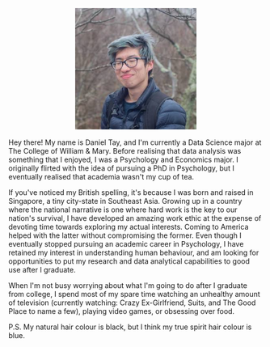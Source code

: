 <p align="center"><img src="/Profile.jpg" alt="Profile" width="240px" class="center"/></p>

Hey there! My name is Daniel Tay, and I'm currently a Data Science major at The College of William & Mary. Before realising that data analysis was something that I enjoyed, I was a Psychology and Economics major. I originally flirted with the idea of pursuing a PhD in Psychology, but I eventually realised that academia wasn't my cup of tea.

If you've noticed my British spelling, it's because I was born and raised in Singapore, a tiny city-state in Southeast Asia. Growing up in a country where the national narrative is one where hard work is the key to our nation's survival, I have developed an amazing work ethic at the expense of devoting time towards exploring my actual interests. Coming to America helped with the latter without compromising the former. Even though I eventually stopped pursuing an academic career in Psychology, I have retained my interest in understanding human behaviour, and am looking for opportunities to put my research and data analytical capabilities to good use after I graduate.

When I'm not busy worrying about what I'm going to do after I graduate from college, I spend most of my spare time watching an unhealthy amount of television (currently watching: Crazy Ex-Girlfriend, Suits, and The Good Place to name a few), playing video games, or obsessing over food.

P.S. My natural hair colour is black, but I think my true spirit hair colour is blue.
